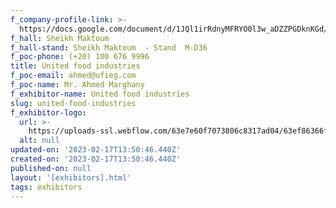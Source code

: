```yaml
---
f_company-profile-link: >-
  https://docs.google.com/document/d/1JQl1irRdnyMFRYO0l3w_aDZZPGDknKGd/edit?usp=share_link&ouid=111844397792848099856&rtpof=true&sd=true
f_hall: Sheikh Maktoum
f_hall-stand: Sheikh Maktoum  - Stand  M-D36
f_poc-phone: (+20) 100 676 9996
title: United food industries
f_poc-email: ahmed@ufieg.com
f_poc-name: Mr. Ahmed Marghany
f_exhibitor-name: United food industries
slug: united-food-industries
f_exhibitor-logo:
  url: >-
    https://uploads-ssl.webflow.com/63e7e60f7073806c8317ad04/63ef86366fd45889ee3163bf_NGVlOA.png
  alt: null
updated-on: '2023-02-17T13:50:46.440Z'
created-on: '2023-02-17T13:50:46.440Z'
published-on: null
layout: '[exhibitors].html'
tags: exhibitors
---
```



